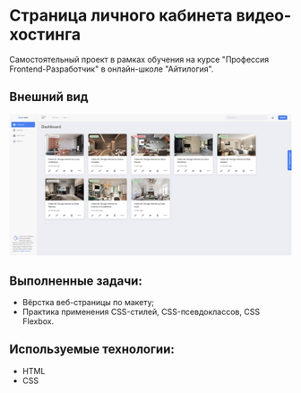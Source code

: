 # Страница личного кабинета видео-хостинга

Самостоятельный проект в рамках обучения на курсе "Профессия Frontend-Разработчик" в онлайн-школе "Айтилогия".

## Внешний вид

![project-screen](project-image.jpg)

## Выполненные задачи:
- Вёрстка веб-страницы по макету;
- Практика применения CSS-стилей, CSS-псевдоклассов, CSS Flexbox.

## Используемые технологии:
* HTML
* CSS